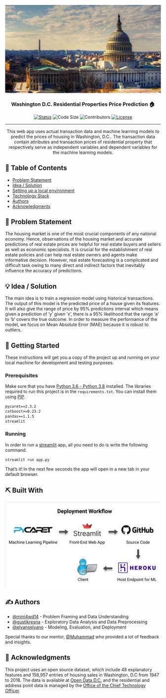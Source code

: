 <p align="center">
  <a href="" rel="noopener">
 <img src="https://github.com/elvanselvano/purwadhika-final-project/blob/main/assets/wallpaper.jpg" alt="Project logo"></a>
</p>
<h3 align="center">Washington D.C. Residential Properties Price Prediction 🏠</h3>

<div align="center">

[![Status](https://img.shields.io/badge/status-active-success.svg)]()
![Code Size](https://img.shields.io/github/languages/code-size/elvanselvano/purwadhika-final-project)
![Contributors](https://img.shields.io/github/contributors/elvanselvano/purwadhika-final-project)
[![License](https://img.shields.io/badge/license-MIT-blue.svg)](LICENSE.md)

</div>

---

<p align="center"> This web app uses actual transaction data and machine learning models to predict the prices of housing in Washington, D.C.. The transaction data contain attributes and transaction prices of residential property that respectively serve as independent variables and dependent variables for the machine learning models.
    <br> 
</p>

## 📝 Table of Contents

- [Problem Statement](#problem_statement)
- [Idea / Solution](#idea)
- [Setting up a local environment](#getting_started)
- [Technology Stack](#tech_stack)
- [Authors](#authors)
- [Acknowledgments](#acknowledgments)

## 🧐 Problem Statement <a name = "problem_statement"></a>

The housing market is one of the most crucial components of any national economy. Hence, observations of the housing market and accurate predictions of real estate prices are helpful for real estate buyers and sellers as well as economic specialists. It is crucial for the establishment of real estate policies and can help real estate owners and agents make informative decision. However, real estate forecasting is a complicated and difficult task owing to many direct and indirect factors that inevitably influence the accuracy of predictions.

## 💡 Idea / Solution <a name = "idea"></a>

The main idea is to train a regression model using historical transactions. The output of this model is the predicted price of a house given its features. It will also give the range of price by 95% predictions interval which means given a prediction of ‘y’ given ‘x’, there is a 95% likelihood that the range ‘a’ to ‘b’ covers the true outcome. In order to measure the performance of the model, we focus on Mean Absolute Error (MAE) because it is robust to outliers.

## 🏁 Getting Started <a name = "getting_started"></a>

These instructions will get you a copy of the project up and running on your local machine for development and testing purposes.

### Prerequisites

Make sure that you have [Python 3.6 - Python 3.8](https://www.python.org/downloads/release/python-386/) installed. The libraries required to run this project is in the `requirements.txt`. You can install them using [PIP](https://pip.pypa.io/en/stable/installing/).

```
pycaret==2.3.2
catboost>=0.23.2
pandas==1.1.5
streamlit
```

### Running
In order to run a [streamlit](https://streamlit.io/) app, all you need to do is write the following command.

```
streamlit run app.py
```

That’s it! In the next few seconds the app will open in a new tab in your default browser.

## ⛏️ Built With <a name = "tech_stack"></a>

![Deployment](https://github.com/elvanselvano/purwadhika-final-project/blob/main/assets/deployment.png)

## ✍️ Authors <a name = "authors"></a>

- [@mini4wd14](https://github.com/mini4wd14) - Problem Framing and Data Understanding
- [@gustikresna](https://github.com/gustikresna) - Exploratory Data Analysis and Data Preprocessing
- [@elvanselvano](https://github.com/kylelobo) - Modeling, Evaluation, and Deployment

Special thanks to our mentor, [@Muhammad](https://github.com/M46F) who provided a lot of feedback and insights.

## 🎉 Acknowledgments <a name = "acknowledgments"></a>

This project uses an open source dataset, which include 48 explanatory features and 158,957 entries of housing sales in Washington, D.C from 1947 to 2018. The data is available at [Open Data D.C.](https://opendata.dc.gov/) and the residential and address point data is managed by the [Office of the Chief Technology Officer](https://octo.dc.gov/).
